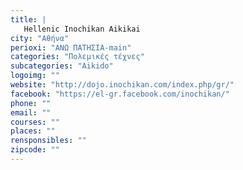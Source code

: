```yaml
---
title: |
   Hellenic Inochikan Aikikai
city: "Αθήνα"
perioxi: "ΑΝΩ ΠΑΤΗΣΙΑ-main"
categories: "Πολεμικές τέχνες"
subcategories: "Aikido"
logoimg: ""
website: "http://dojo.inochikan.com/index.php/gr/"
facebook: "https://el-gr.facebook.com/inochikan/"
phone: ""
email: ""
courses: ""
places: ""
rensponsibles: ""
zipcode: ""
---
```




